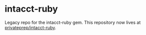 # intacct-ruby
Legacy repo for the intacct-ruby gem. This repository now lives at [privateprep/intacct-ruby](https://github.com/privateprep/intacct-ruby).
